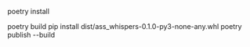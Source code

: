 poetry install

poetry build
pip install dist/ass_whispers-0.1.0-py3-none-any.whl
poetry publish --build

